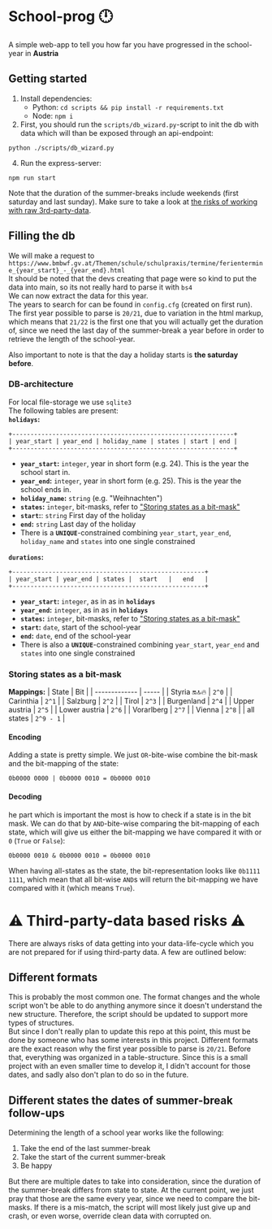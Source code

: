 # School-prog 🕛
A simple web-app to tell you how far you have progressed in the school-year in **Austria**

## Getting started
1. Install dependencies:
    - Python: `cd scripts && pip install -r requirements.txt`
    - Node: `npm i`
2. First, you should run the `scripts/db_wizard.py`-script to init the db with data which will than be exposed through an api-endpoint:
```
python ./scripts/db_wizard.py
```
4. Run the express-server:
```
npm run start
```

Note that the duration of the summer-breaks include weekends (first saturday and last sunday).
Make sure to take a look at [the risks of working with raw 3rd-party-data](#⚠️-third-party-data-based-risks-⚠️). 

## Filling the db
We will make a request to `https://www.bmbwf.gv.at/Themen/schule/schulpraxis/termine/ferientermine_{year_start}_-_{year_end}.html`  
It should be noted that the devs creating that page were so kind to put the data into main, so its not really hard to parse it with `bs4`  
We can now extract the data for this year.  
The years to search for can be found in `config.cfg` (created on first run).
The first year possible to parse is `20/21`, due to variation in the html markup, which means that `21/22` is the first one that you will actually get the duration of, since we need the last day of the summer-break a year before in order to retrieve the length of the school-year.
  
Also important to note is that the day a holiday starts is **the saturday before**.

### DB-architecture
For local file-storage we use `sqlite3`  
The following tables are present:  
**`holidays`:**
```
+-------------------------------------------------------------+
| year_start | year_end | holiday_name | states | start | end |
+-------------------------------------------------------------+
```
- **`year_start`:** `integer`, year in short form (e.g. 24). This is the year the school start in.
- **`year_end`:** `integer`, year in short form (e.g. 25). This is the year the school ends in.
- **`holiday_name`:** `string` (e.g. "Weihnachten")
- **`states`:** `integer`, bit-masks, refer to ["Storing states as a bit-mask"](#storing-states-as-a-bit-mask)
- **`start`:**: `string` First day of the holiday
- **`end`:** `string` Last day of the holiday
- There is a **`UNIQUE`**-constrained combining `year_start`, `year_end`, `holiday_name` and `states` into one single constrained

**`durations`:**
```
+-----------------------------------------------------+
| year_start | year_end | states |  start   |   end   |
+-----------------------------------------------------+
```
- **`year_start`:** `integer`, as in as in **`holidays`**
- **`year_end`:** `integer`, as in as in **`holidays`**
- **`states`:** `integer`, bit-masks, refer to ["Storing states as a bit-mask"](#storing-states-as-a-bit-mask)
- **`start`:** `date`, start of the school-year
- **`end`:** `date`, end of the school-year
- There is also a **`UNIQUE`**-constrained combining `year_start`, `year_end` and `states` into one single constrained

### Storing states as a bit-mask
**Mappings:**
| State         | Bit   |
| ------------- | ----- |
| Styria 🔛🔝🔥    | `2^0` |
| Carinthia     | `2^1` |
| Salzburg      | `2^2` |
| Tirol         | `2^3` |
| Burgenland    | `2^4` |
| Upper austria | `2^5` |
| Lower austria | `2^6` |
| Vorarlberg    | `2^7` |
| Vienna        | `2^8` |
| all states    | `2^9 - 1` |

#### Encoding
Adding a state is pretty simple.
We just `OR`-bite-wise combine the bit-mask and the bit-mapping of the state:
```
0b0000 0000 | 0b0000 0010 = 0b0000 0010
```

#### Decoding
he part which is important the most is how to check if a state is in the bit mask. We can do that by `AND`-bite-wise comparing the bit-mapping of each state, which will give us either the bit-mapping we have compared it with or `0` (`True` or `False`):
```
0b0000 0010 & 0b0000 0010 = 0b0000 0010
```

When having all-states as the state, the bit-representation looks like `0b1111 1111`, which mean that all bit-wise `AND`s will return the bit-mapping we have compared with it (which means `True`).

# ⚠️ Third-party-data based risks ⚠️
There are always risks of data getting into your data-life-cycle which you are not prepared for if using third-party data. A few are outlined below:
## Different formats
This is probably the most common one. The format changes and the whole script won't be able to do anything anymore since it doesn't understand the new structure. 
Therefore, the script should be updated to support more types of structures.  
But since I don't really plan to update this repo at this point, this must be done by someone who has some interests in this project.
Different formats are the exact reason why the first year possible to parse is `20/21`. Before that, everything was organized in a table-structure. Since this is a small
project with an even smaller time to develop it, I didn't account for those dates, and sadly also don't plan to do so in the future.

## Different states the dates of summer-break follow-ups
Determining the length of a school year works like the following:
1. Take the end of the last summer-break
2. Take the start of the current summer-break
3. Be happy

But there are multiple dates to take into consideration, since the duration of the summer-break differs from state to state. At the current point, we just pray that those are the same every year, since we need to compare the bit-masks. If there is a mis-match, the script will most likely just give up and crash, or even worse, override clean data with corrupted on.